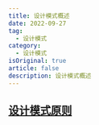 ```yaml
---
title: 设计模式概述
date: 2022-09-27
tag:
  - 设计模式
category:
  - 设计模式
isOriginal: true
article: false
description: 设计模式概述
---
```


## [设计模式原则](/md/advanced/design/principle)